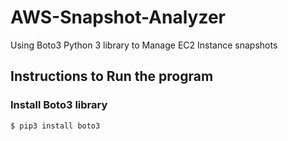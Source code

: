 # AWS-Snapshot-Analyzer
Using Boto3 Python 3 library to Manage EC2 Instance snapshots


## Instructions to Run the program

### Install Boto3 library
```python
$ pip3 install boto3

```